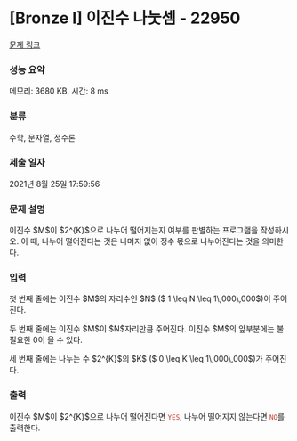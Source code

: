 # [Bronze I] 이진수 나눗셈 - 22950 

[문제 링크](https://www.acmicpc.net/problem/22950) 

### 성능 요약

메모리: 3680 KB, 시간: 8 ms

### 분류

수학, 문자열, 정수론

### 제출 일자

2021년 8월 25일 17:59:56

### 문제 설명

<p>이진수 $M$이 $2^{K}$으로 나누어 떨어지는지 여부를 판별하는 프로그램을 작성하시오. 이 때, 나누어 떨어진다는 것은 나머지 없이 정수 몫으로 나누어진다는 것을 의미한다.</p>

### 입력 

 <p>첫 번째 줄에는 이진수 $M$의 자리수인 $N$ ($ 1 \leq N \leq 1\,000\,000$)이 주어진다.</p>

<p>두 번째 줄에는 이진수 $M$이 $N$자리만큼 주어진다. 이진수 $M$의 앞부분에는 불필요한 0이 올 수 있다.</p>

<p>세 번째 줄에는 나누는 수 $2^{K}$의 $K$ ($ 0 \leq K \leq 1\,000\,000$)가 주어진다.</p>

### 출력 

 <p>이진수 $M$이 $2^{K}$으로 나누어 떨어진다면 <span style="color:#c0392b;"><code>YES</code></span>, 나누어 떨어지지 않는다면 <span style="color:#c0392b;"><code>NO</code></span>를 출력한다.</p>

